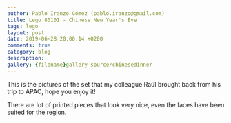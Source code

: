 ```yaml
---
author: Pablo Iranzo Gómez (pablo.iranzo@gmail.com)
title: Lego 80101 - Chinese New Year's Eve
tags: lego
layout: post
date: 2019-06-28 20:00:14 +0200
comments: true
category: blog
description:
gallery: {filename}gallery-source/chinesedinner
---
```


This is the pictures of the set that my colleague Raúl brought back from his trip to APAC, hope you enjoy it!

There are lot of printed pieces that look very nice, even the faces have been suited for the region.
